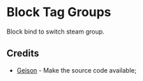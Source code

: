 # Block Tag Groups
Block bind to switch steam group.

## Credits
- [Geison](https://www.tecnohardclan.com/forum) - Make the source code available;

